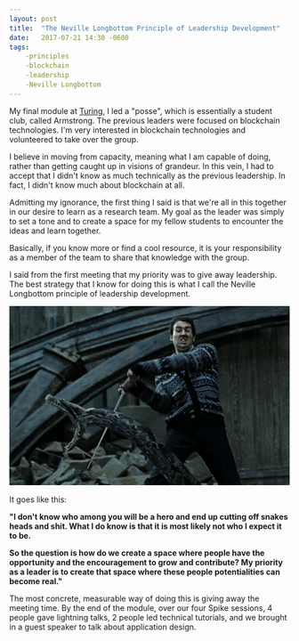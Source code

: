 ```yaml
---
layout: post
title:  "The Neville Longbottom Principle of Leadership Development"
date:   2017-07-21 14:30 -0600
tags:
    -principles
    -blockchain
    -leadership
    -Neville Longbottom
---
```


My final module at [Turing](https://www.turing.io/), I led a "posse", which is essentially a student club, called Armstrong. The previous leaders were focused on blockchain technologies. I'm very interested in blockchain technologies and volunteered to take over the group.

I believe in moving from capacity, meaning what I am capable of doing, rather than getting caught up in visions of grandeur. In this vein, I had to accept that I didn't know as much technically as the previous leadership. In fact, I didn't know much about blockchain at all.

Admitting my ignorance, the first thing I said is that we're all in this together in our desire to learn as a research team. My goal as the leader was simply to set a tone and to create a space for my fellow students to encounter the ideas and learn together.

Basically, if you know more or find a cool resource, it is your responsibility as a member of the team to share that knowledge with the group.

I said from the first meeting that my priority was to give away leadership. The best strategy that I know for doing this is what I call the Neville Longbottom principle of leadership development.

![The Hero](/static/img/neville.png)

It goes like this:

**"I don't know who among you will be a hero and end up cutting off snakes heads and shit. What I do know is that it is most likely not who I expect it to be.**

**So the question is how do we create a space where people have the opportunity and the encouragement to grow and contribute? My priority as a leader is to create that space where these people potentialities can become real."**

The most concrete, measurable way of doing this is giving away the meeting time. By the end of the module, over our four Spike sessions, 4 people gave lightning talks, 2 people led technical tutorials, and we brought in a guest speaker to talk about application design.
